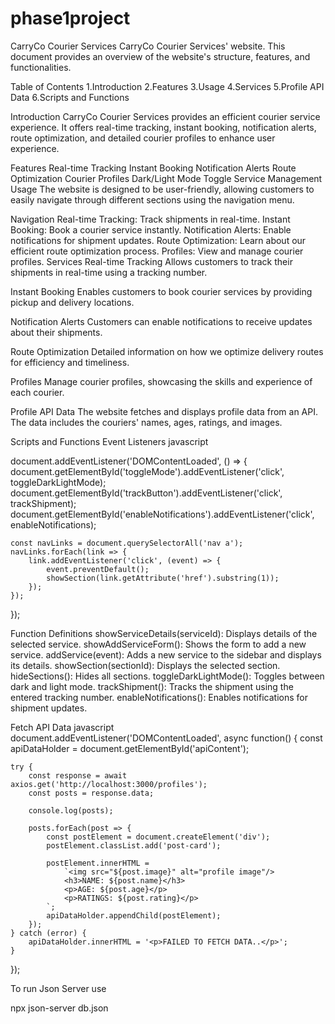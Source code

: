 # phase1project

CarryCo Courier Services
CarryCo Courier Services' website. This document provides an overview of the website's structure, features, and functionalities.

Table of Contents
1.Introduction
2.Features
3.Usage
4.Services
5.Profile API Data
6.Scripts and Functions

Introduction
CarryCo Courier Services provides an efficient courier service experience. It offers real-time tracking, instant booking, notification alerts, route optimization, and detailed courier profiles to enhance user experience.

Features
Real-time Tracking
Instant Booking
Notification Alerts
Route Optimization
Courier Profiles
Dark/Light Mode Toggle
Service Management
Usage
The website is designed to be user-friendly, allowing customers to easily navigate through different sections using the navigation menu.

Navigation
Real-time Tracking: Track shipments in real-time.
Instant Booking: Book a courier service instantly.
Notification Alerts: Enable notifications for shipment updates.
Route Optimization: Learn about our efficient route optimization process.
Profiles: View and manage courier profiles.
Services
Real-time Tracking
Allows customers to track their shipments in real-time using a tracking number.

Instant Booking
Enables customers to book courier services by providing pickup and delivery locations.

Notification Alerts
Customers can enable notifications to receive updates about their shipments.

Route Optimization
Detailed information on how we optimize delivery routes for efficiency and timeliness.

Profiles
Manage courier profiles, showcasing the skills and experience of each courier.

Profile API Data
The website fetches and displays profile data from an API. The data includes the couriers' names, ages, ratings, and images.

Scripts and Functions
Event Listeners
javascript

document.addEventListener('DOMContentLoaded', () => {
    document.getElementById('toggleMode').addEventListener('click', toggleDarkLightMode);
    document.getElementById('trackButton').addEventListener('click', trackShipment);
    document.getElementById('enableNotifications').addEventListener('click', enableNotifications);

    const navLinks = document.querySelectorAll('nav a');
    navLinks.forEach(link => {
        link.addEventListener('click', (event) => {
            event.preventDefault();
            showSection(link.getAttribute('href').substring(1));
        });
    });
});


Function Definitions
showServiceDetails(serviceId): Displays details of the selected service.
showAddServiceForm(): Shows the form to add a new service.
addService(event): Adds a new service to the sidebar and displays its details.
showSection(sectionId): Displays the selected section.
hideSections(): Hides all sections.
toggleDarkLightMode(): Toggles between dark and light mode.
trackShipment(): Tracks the shipment using the entered tracking number.
enableNotifications(): Enables notifications for shipment updates.


Fetch API Data
javascript
document.addEventListener('DOMContentLoaded', async function() {
    const apiDataHolder = document.getElementById('apiContent');

    try {
        const response = await axios.get('http://localhost:3000/profiles');
        const posts = response.data;

        console.log(posts);

        posts.forEach(post => {
            const postElement = document.createElement('div');
            postElement.classList.add('post-card');

            postElement.innerHTML = 
                `<img src="${post.image}" alt="profile image"/>
                <h3>NAME: ${post.name}</h3>
                <p>AGE: ${post.age}</p>
                <p>RATINGS: ${post.rating}</p>
            `;
            apiDataHolder.appendChild(postElement);
        });
    } catch (error) {
        apiDataHolder.innerHTML = '<p>FAILED TO FETCH DATA..</p>';
    }
});



To run Json Server use

npx json-server db.json